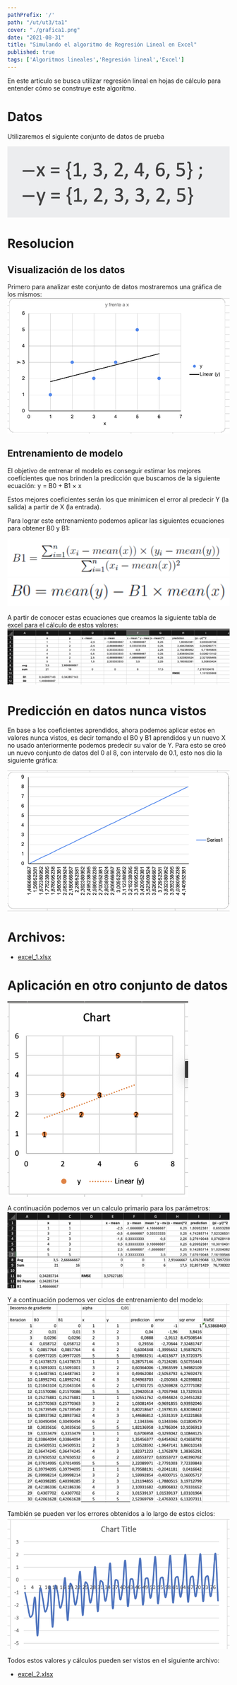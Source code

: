 ```yaml
---
pathPrefix: '/'
path: "/ut/ut3/ta1"
cover: "./grafica1.png"
date: "2021-08-31"
title: "Simulando el algoritmo de Regresión Lineal en Excel"
published: true
tags: ['Algoritmos lineales','Regresión lineal','Excel']
---
```


En este artículo se busca utilizar regresión lineal en hojas de cálculo para entender cómo se construye este algoritmo.

# Datos

Utilizaremos el siguiente conjunto de datos de prueba

![data](https://github.com/JuanFKurucz/ia-portfolio/blob/main/content/posts/ut/ut3/ta/ta1/data.png?raw=true)

# Resolucion

## Visualización de los datos
Primero para analizar este conjunto de datos mostraremos una gráfica de los mismos:
![grafico](https://github.com/JuanFKurucz/ia-portfolio/blob/main/content/posts/ut/ut3/ta/ta1/grafica1.png?raw=true)

## Entrenamiento de modelo

El objetivo de entrenar el modelo es conseguir estimar los mejores coeficientes que nos brinden la predicción que buscamos de la siguiente ecuación:
y = B0 + B1 × x

Estos mejores coeficientes serán los que minimicen el error al predecir Y (la salida) a partir de X (la entrada).

Para lograr este entrenamiento podemos aplicar las siguientes ecuaciones para obtener B0 y B1:

![b1](https://github.com/JuanFKurucz/ia-portfolio/blob/main/content/posts/ut/ut3/ta/ta1/b1.png?raw=true)
![b0](https://github.com/JuanFKurucz/ia-portfolio/blob/main/content/posts/ut/ut3/ta/ta1/b0.png?raw=true)

A partir de conocer estas ecuaciones que creamos la siguiente tabla de excel para el cálculo de estos valores:
![modelo](https://github.com/JuanFKurucz/ia-portfolio/blob/main/content/posts/ut/ut3/ta/ta1/table.png?raw=true)


# Predicción en datos nunca vistos

En base a los coeficientes aprendidos, ahora podemos aplicar estos en valores nunca vistos, es decir tomando el B0 y B1 aprendidos y un nuevo X no usado anteriormente podemos predecir su valor de Y. Para esto se creó un nuevo conjunto de datos del 0 al 8, con intervalo de 0.1, esto nos dio la siguiente gráfica:

![grafica2](https://github.com/JuanFKurucz/ia-portfolio/blob/main/content/posts/ut/ut3/ta/ta1/grafica2.png?raw=true)


# Archivos:

- [excel_1.xlsx](https://github.com/JuanFKurucz/ia-portfolio/blob/main/content/posts/ut/ut3/ta/ta1/excel_1.xlsx)


# Aplicación en otro conjunto de datos

![grafica](https://github.com/JuanFKurucz/ia-portfolio/blob/main/content/posts/ut/ut3/ta/ta1/pd1_grafica.png?raw=true)

A continuación podemos ver un calculo primario para los parámetros:
![tabla1](https://github.com/JuanFKurucz/ia-portfolio/blob/main/content/posts/ut/ut3/ta/ta1/pd1_tabla1.png?raw=true)

Y a continuación podemos ver ciclos de entrenamiento del modelo:
![tabla2](https://github.com/JuanFKurucz/ia-portfolio/blob/main/content/posts/ut/ut3/ta/ta1/pd1_tabla2_reduced.png?raw=true)

También se pueden ver los errores obtenidos a lo largo de estos ciclos:
![errores](https://github.com/JuanFKurucz/ia-portfolio/blob/main/content/posts/ut/ut3/ta/ta1/pd1_grafica2.png?raw=true)


Todos estos valores y cálculos pueden ser vistos en el siguiente archivo:

- [excel_2.xlsx](https://github.com/JuanFKurucz/ia-portfolio/blob/main/content/posts/ut/ut3/ta/ta1/pd1_excel_2.xlsx)


